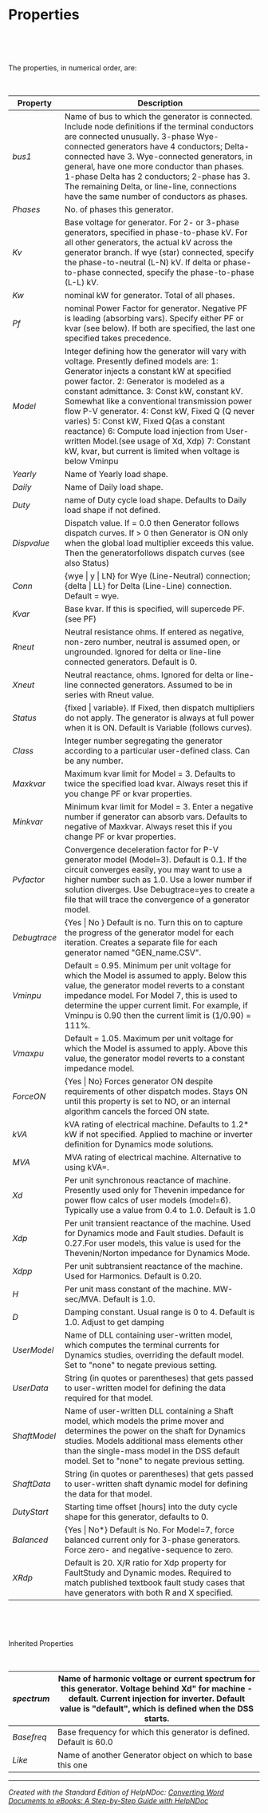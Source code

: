 # Properties

&nbsp;

&nbsp;

The properties, in numerical order, are:

&nbsp;

| **Property** | **Description** |
| --- | --- |
| *bus1* | Name of bus to which the generator is connected. Include node definitions if the terminal conductors are connected unusually. 3-phase Wye-connected generators have 4 conductors; Delta-connected have 3. Wye-connected generators, in general, have one more conductor than phases. 1-phase Delta has 2 conductors; 2-phase has 3. The remaining Delta, or line-line, connections have the same number of conductors as phases. |
| *Phases* | No. of phases this generator. |
| *Kv* | Base voltage for generator. For 2- or 3-phase generators, specified in phase-to-phase kV. For all other generators, the actual kV across the generator branch. If wye (star) connected, specify the phase-to-neutral (L-N) kV. If delta or phase-to-phase connected, specify the phase-to-phase (L-L) kV. |
| *Kw* | nominal kW for generator. Total of all phases. |
| *Pf* | nominal Power Factor for generator. Negative PF is leading (absorbing vars). Specify either PF or kvar (see below). If both are specified, the last one specified takes precedence. |
| *Model* | Integer defining how the generator will vary with voltage. Presently defined models are: 1: Generator injects a constant kW at specified power factor. 2: Generator is modeled as a constant admittance. 3: Const kW, constant kV. Somewhat like a conventional transmission power flow P-V generator. 4: Const kW, Fixed Q (Q never varies) 5: Const kW, Fixed Q(as a constant reactance) 6: Compute load injection from User-written Model.(see usage of Xd, Xdp) 7: Constant kW, kvar, but current is limited when voltage is below Vminpu |
| *Yearly* | Name of Yearly load shape. |
| *Daily* | Name of Daily load shape. |
| *Duty* | name of Duty cycle load shape. Defaults to Daily load shape if not defined. |
| *Dispvalue* | Dispatch value. If = 0.0 then Generator follows dispatch curves. If \> 0 then Generator is ON only when the global load multiplier exceeds this value. Then the generatorfollows dispatch curves (see also Status) |
| *Conn* | {wye \| y \| LN} for Wye (Line-Neutral) connection; {delta \| LL} for Delta (Line-Line) connection. Default = wye. |
| *Kvar* | Base kvar. If this is specified, will supercede PF. (see PF) |
| *Rneut* | Neutral resistance ohms. If entered as negative, non-zero number, neutral is assumed open, or ungrounded. Ignored for delta or line-line connected generators. Default is 0. |
| *Xneut* | Neutral reactance, ohms. Ignored for delta or line-line connected generators. Assumed to be in series with Rneut value. |
| *Status* | {fixed \| variable}. If Fixed, then dispatch multipliers do not apply. The generator is always at full power when it is ON. Default is Variable (follows curves). |
| *Class* | Integer number segregating the generator according to a particular user-defined class. Can be any number. |
| *Maxkvar* | Maximum kvar limit for Model = 3. Defaults to twice the specified load kvar. Always reset this if you change PF or kvar properties. |
| *Minkvar* | Minimum kvar limit for Model = 3. Enter a negative number if generator can absorb vars. Defaults to negative of Maxkvar. Always reset this if you change PF or kvar properties. |
| *Pvfactor* | Convergence deceleration factor for P-V generator model (Model=3). Default is 0.1. If the circuit converges easily, you may want to use a higher number such as 1.0. Use a lower number if solution diverges. Use Debugtrace=yes to create a file that will trace the convergence of a generator model. |
| *Debugtrace* | {Yes \| No } Default is no. Turn this on to capture the progress of the generator model for each iteration. Creates a separate file for each generator named "GEN\_name.CSV". |
| *Vminpu* | Default = 0.95. Minimum per unit voltage for which the Model is assumed to apply. Below this value, the generator model reverts to a constant impedance model. For Model 7, this is used to determine the upper current limit. For example, if Vminpu is 0.90 then the current limit is (1/0.90) = 111%. |
| *Vmaxpu* | Default = 1.05. Maximum per unit voltage for which the Model is assumed to apply. Above this value, the generator model reverts to a constant impedance model. |
| *ForceON* | {Yes \| No} Forces generator ON despite requirements of other dispatch modes. Stays ON until this property is set to NO, or an internal algorithm cancels the forced ON state. |
| *kVA* | kVA rating of electrical machine. Defaults to 1.2\* kW if not specified. Applied to machine or inverter definition for Dynamics mode solutions. |
| *MVA* | MVA rating of electrical machine. Alternative to using kVA=. |
| *Xd* | Per unit synchronous reactance of machine. Presently used only for Thevenin impedance for power flow calcs of user models (model=6). Typically use a value from 0.4 to 1.0. Default is 1.0 |
| *Xdp* | Per unit transient reactance of the machine. Used for Dynamics mode and Fault studies. Default is 0.27.For user models, this value is used for the Thevenin/Norton impedance for Dynamics Mode. |
| *Xdpp* | Per unit subtransient reactance of the machine. Used for Harmonics. Default is 0.20. |
| *H* | Per unit mass constant of the machine. MW-sec/MVA. Default is 1.0. |
| *D* | Damping constant. Usual range is 0 to 4. Default is 1.0. Adjust to get damping |
| *UserModel* | Name of DLL containing user-written model, which computes the terminal currents for Dynamics studies, overriding the default model. Set to "none" to negate previous setting. |
| *UserData* | String (in quotes or parentheses) that gets passed to user-written model for defining the data required for that model. |
| *ShaftModel* | Name of user-written DLL containing a Shaft model, which models the prime mover and determines the power on the shaft for Dynamics studies. Models additional mass elements other than the single-mass model in the DSS default model. Set to "none" to negate previous setting. |
| *ShaftData* | String (in quotes or parentheses) that gets passed to user-written shaft dynamic model for defining the data for that model. |
| *DutyStart* | Starting time offset \[hours\] into the duty cycle shape for this generator, defaults to 0. |
| *Balanced* | {Yes \| No\*} Default is No. For Model=7, force balanced current only for 3-phase generators. Force zero- and negative-sequence to zero. |
| *XRdp* | Default is 20. X/R ratio for Xdp property for FaultStudy and Dynamic modes. Required to match published textbook fault study cases that have generators with both R and X specified. |


&nbsp;

&nbsp;

Inherited Properties

&nbsp;

| *spectrum* | Name of harmonic voltage or current spectrum for this generator. Voltage behind Xd" for machine - default. Current injection for inverter. Default value is "default", which is defined when the DSS starts. |
| --- | --- |
| *Basefreq* | Base frequency for which this generator is defined. Default is 60.0 |
| *Like* | Name of another Generator object on which to base this one |



***
_Created with the Standard Edition of HelpNDoc: [Converting Word Documents to eBooks: A Step-by-Step Guide with HelpNDoc](<https://www.helpndoc.com/step-by-step-guides/how-to-convert-a-word-docx-file-to-an-epub-or-kindle-ebook/>)_
